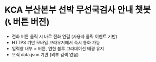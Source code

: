 # KCA 부산본부 선박 무선국검사 안내 챗봇 (📞 버튼 버전)
- 전화 버튼 클릭 시 바로 전화 연결 (사용자 클릭 이벤트 기반)
- HTTPS 기반 모바일 브라우저에서 즉시 통화 가능
- 입력창 내부 × 버튼, 연한 블루 그라데이션 배경 유지
- 오직 data.json 기반 (외부 검색 없음)